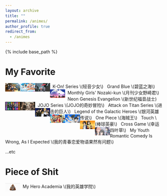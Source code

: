 ```yaml
---
layout: archive
title: ""
permalink: /animes/
author_profile: true
redirect_from:
  - /animes
---
```


{% include base_path %}


My Favorite
======

<a href="https://www.bilibili.com/bangumi/media/md28220978">
<img style="float: left;width:48px;height:27px;" src="/images/animes/k-on.jpg"> 
</a>
&nbsp;&nbsp;K-On! Series \(轻音少女\)

<a href="https://www.bilibili.com/bangumi/media/md102312">
<img style="float: left;width:48px;height:27px;" src="/images/animes/grandblue.jpg"> 
</a>
&nbsp;&nbsp;Grand Blue \(碧蓝之海\)

<a href="https://www.bilibili.com/bangumi/media/md53">
<img style="float: left;width:48px;height:27px;" src="/images/animes/nozaki.jpg"> 
</a>
&nbsp;&nbsp;Monthly Girls' Nozaki-kun \(月刊少女野崎君\)

<a href="https://www.bilibili.com/bangumi/media/md1635">
<img style="float: left;width:48px;height:27px;" src="/images/animes/eva.jpg"> 
</a>
&nbsp;&nbsp;Neon Genesis Evangelion \(新世纪福音战士)

<a href="https://www.bilibili.com/bangumi/media/md28223479">
<img style="float: left;width:48px;height:27px;" src="/images/animes/jojo.jpg"> 
</a>
&nbsp;&nbsp;JOJO Series \(JOJO的奇妙冒险\)

<img style="float: left;width:48px;height:27px;" src="/images/animes/titan.jpg"> 
&nbsp;&nbsp;Attack on Titan Series \(进击的巨人\)

<a href="https://v.youku.com/v_show/id_XMTY5ODQ1MTAxMg==.html?spm=a2h0c.8166622.PhoneSokuProgram_1.dposter">
<img style="float: left;width:48px;height:27px;" src="/images/animes/galactic_heroes.jpg"> 
</a>
&nbsp;&nbsp;Legend of the Galactic Heroes \(银河英雄传说\)

<a href="https://www.bilibili.com/bangumi/media/md2425">
<img style="float: left;width:48px;height:27px;" src="/images/animes/one_piece.jpg"> 
</a>
&nbsp;&nbsp;One Piece \(海贼王\)

<a href="https://www.bilibili.com/bangumi/media/md2425">
<img style="float: left;width:48px;height:27px;" src="/images/animes/touch.jpg"> 
</a>
&nbsp;&nbsp;Touch \(棒球英豪\)

<a href="https://www.bilibili.com/video/BV1DW411C7xi">
<img style="float: left;width:48px;height:27px;" src="/images/animes/cross_game.jpg"> 
</a>
&nbsp;&nbsp;Cross Game \(幸运四叶草\)

<a href="https://www.bilibili.com/bangumi/media/md1539">
<img style="float: left;width:48px;height:27px;" src="/images/animes/yahari.jpg"> 
</a>
&nbsp;&nbsp;My Youth Romantic Comedy Is Wrong, As I Expected \(我的青春恋爱物语果然有问题\)

...etc

Piece of Shit
======

<img style="float: left;width:48px;height:27px;" src="/images/animes/shit.jpg"> 
&nbsp;&nbsp;My Hero Academia \(我的英雄学院\)